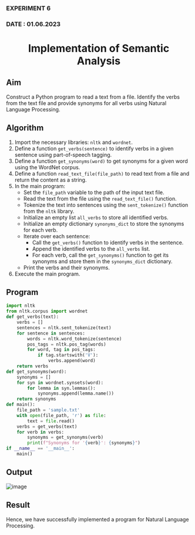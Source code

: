 ### EXPERIMENT 6
### DATE : 01.06.2023
# <p align="center"> Implementation of Semantic Analysis </P> 

## Aim
Construct a Python program to read a text from a file. Identify the verbs from the text file and provide synonyms for all verbs using Natural Language Processing.

## Algorithm
1. Import the necessary libraries: `nltk` and `wordnet`.
2. Define a function `get_verbs(sentence)` to identify verbs in a given sentence using part-of-speech tagging.
3. Define a function `get_synonyms(word)` to get synonyms for a given word using the WordNet corpus.
4. Define a function `read_text_file(file_path)` to read text from a file and return the content as a string.
5. In the main program:
   - Set the `file_path` variable to the path of the input text file.
   - Read the text from the file using the `read_text_file()` function.
   - Tokenize the text into sentences using the `sent_tokenize()` function from the `nltk` library.
   - Initialize an empty list `all_verbs` to store all identified verbs.
   - Initialize an empty dictionary `synonyms_dict` to store the synonyms for each verb.
   - Iterate over each sentence:
     - Call the `get_verbs()` function to identify verbs in the sentence.
     - Append the identified verbs to the `all_verbs` list.
     - For each verb, call the `get_synonyms()` function to get its synonyms and store them in the `synonyms_dict` dictionary.
   - Print the verbs and their synonyms.
6. Execute the main program.

## Program
```python
import nltk
from nltk.corpus import wordnet
def get_verbs(text):
    verbs = []
    sentences = nltk.sent_tokenize(text)
    for sentence in sentences:
        words = nltk.word_tokenize(sentence)
        pos_tags = nltk.pos_tag(words)
        for word, tag in pos_tags:
            if tag.startswith('V'):
                verbs.append(word)
    return verbs
def get_synonyms(word):
    synonyms = []
    for syn in wordnet.synsets(word):
        for lemma in syn.lemmas():
            synonyms.append(lemma.name())
    return synonyms
def main():
    file_path = 'sample.txt'
    with open(file_path, 'r') as file:
        text = file.read()       
    verbs = get_verbs(text)  
    for verb in verbs:
        synonyms = get_synonyms(verb)
        print(f"Synonyms for '{verb}': {synonyms}")
if __name__ == '__main__':
    main()
```
## Output

![image](https://github.com/Sugan2002/Experiment-6---Implementation-of-Semantic-Analysis/assets/77089743/a881bf3a-6246-4104-8350-46e33abe8d8d)


## Result
Hence, we have successfully implemented a program for Natural Language Processing.
